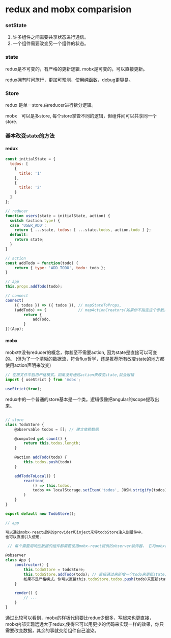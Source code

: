 # redux and mobx comparision 

### setState

1. 许多组件之间需要共享状态进行通信。
2. 一个组件需要改变另一个组件的状态。


### state

redux是不可变的，有严格的更新逻辑.
mobx是可变的，可以直接更新。

redux拥有时间旅行，更加可预测，使用纯函数，debug更容易。


### Store

redux 是单一store,由reducer进行拆分逻辑。

mobx　可以是多store, 每个store掌管不同的逻辑，但组件间可以共享同一个store.

### 基本改变state的方法

#### redux

```js
const initialState = {
  todos: [
    {
      title: '1'
    },
    {
      title: '2'
    }
  ]
};

// reducer
function users(state = initialState, action) {
  switch (action.type) {
  case 'USER_ADD':
    return { ...state, todos: [ ...state.todos, action.todo ] };
  default:
    return state;
  }
}

// action
const addTodo = function(todo) {
	return { type: 'ADD_TODO', todo: todo };
}

// app
this.props.addTodo(todo);

// connect
connect(
	({ todos }) => ({ todos }), // mapStateToProps,
	(addTodo) => { 				// mapActionCreators(如果你不指定这个参数，就会将dispatch传入Props,由你自己来决定dispatch哪个action)
		return {
			addTodo,
		}	
})(App);
```

#### mobx


mobx中没有reducer的概念，你甚至不需要action, 因为state是直接可以可变的。
(但为了一个清晰的数据流，符合flux哲学，还是推荐所有改变state的地方都使用action声明来改变)

```js
// 在根文件中启用严格模式，如果没有通过action来改变state,就会报错
import { useStrict } from 'mobx';

useStrict(true);
```

redux中的一个普通的store基本是一个类。逻辑很像把angular的scope提取出来。

```js

// store
class TodoStore {
	@observable todos = []; // 建立依赖数据

	@computed get count() {
		return this.todos.length;
	}

	@action addTodo(todo) {
		this.todos.push(todo)
	}

	addTodoToLocal() {
		reaction(
			() => this.todos,
			todos => localStorage.setItem('todos', JOSN.strigify(todos));
		)
	}
}

export default new TodoStore();

// app

可以通过mobx-react提供的provider和inject来将todoStore注入到组件中，
也可以直接引入使用.

 // 每个需要用响应数据的组件都需要使用mobx-react提供的observer装饰器，　它将mobx的响应数据和react相连接，用来确保每次render函数中的响应数据更新之后，都重新render视图。

@observer
class App {
	constructor() {
		this.todoStore = todoStore;
		this.todoStore.addTodo(todo); // 直接通过来新增一个todo来更新state,
		如果不是严格模式，你可以直接this.todoStore.todos.push(todo)来更新state
	}

	render() {
		// ...
	}
}
```

通过比较可以看到，mobx的样板代码要比redux少很多，写起来也更直接，
mobx内部实现远远大于redux,使得它可以用更少的代码来实现一样的效果，你只需要改变数据，其余的事就交给组件自己渲染。

























